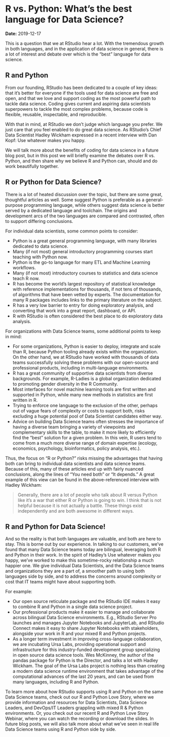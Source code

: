 # R vs. Python: What’s the best language for Data Science?

**Date:** 2019-12-17

This is a question that we at RStudio hear a lot. With the tremendous growth in both languages, and in the application of data science in general, there is a lot of interest and debate over which is the “best” language for data science.

## R and Python

From our founding, RStudio has been dedicated to a couple of key ideas: that it’s better for everyone if the tools used for data science are free and open, and that we love and support coding as the most powerful path to tackle data science. Coding gives current and aspiring data scientists superpowers to tackle the most complex problems, because code is flexible, reusable, inspectable, and reproducible.

With that in mind, at RStudio we don’t judge which language you prefer. We just care that you feel enabled to do great data science. As RStudio’s Chief Data Scientist Hadley Wickham expressed in a recent interview with Dan Kopf: Use whatever makes you happy.

We will talk more about the benefits of coding for data science in a future blog post, but in this post we will briefly examine the debates over R vs. Python, and then share why we believe R and Python can, should and do work beautifully together.

## R or Python for Data Science?

There is a lot of heated discussion over the topic, but there are some great, thoughtful articles as well. Some suggest Python is preferable as a general-purpose programming language, while others suggest data science is better served by a dedicated language and toolchain. The origins and development arcs of the two languages are compared and contrasted, often to support differing conclusions.

For individual data scientists, some common points to consider:

- Python is a great general programming language, with many libraries dedicated to data science.
- Many (if not most) general introductory programming courses start teaching with Python now.
- Python is the go-to language for many ETL and Machine Learning workflows.
- Many (if not most) introductory courses to statistics and data science teach R now.
- R has become the world’s largest repository of statistical knowledge with reference implementations for thousands, if not tens of thousands, of algorithms that have been vetted by experts. The documentation for many R packages includes links to the primary literature on the subject.
- R has a very low barrier to entry for doing exploratory analysis, and converting that work into a great report, dashboard, or API.
- R with RStudio is often considered the best place to do exploratory data analysis.

For organizations with Data Science teams, some additional points to keep in mind:

- For some organizations, Python is easier to deploy, integrate and scale than R, because Python tooling already exists within the organization. On the other hand, we at RStudio have worked with thousands of data teams successfully solving these problems with our open-source and professional products, including in multi-language environments.
- R has a great community of supportive data scientists from diverse backgrounds. For example, R-Ladies is a global organization dedicated to promoting gender diversity in the R Community.
- Most interfaces for novel machine learning tools are first written and supported in Python, while many new methods in statistics are first written in R.
- Trying to enforce one language to the exclusion of the other, perhaps out of vague fears of complexity or costs to support both, risks excluding a huge potential pool of Data Scientist candidates either way.
- Advice on building Data Science teams often stresses the importance of having a diverse team bringing a variety of viewpoints and complementary skills to the table, to make it more likely to efficiently find the “best” solution for a given problem. In this vein, R users tend to come from a much more diverse range of domain expertise (ecology, economics, psychology, bioinformatics, policy analysis, etc.).

Thus, the focus on “R or Python?” risks missing the advantages that having both can bring to individual data scientists and data science teams. Because of this, many of these articles end up with fairly nuanced conclusions, along the lines of “You need both” or “It depends.” A great example of this view can be found in the above-referenced interview with Hadley Wickham:

> Generally, there are a lot of people who talk about R versus Python like it’s a war that either R or Python is going to win. I think that is not helpful because it is not actually a battle. These things exist independently and are both awesome in different ways.

## R and Python for Data Science!

And so the reality is that both languages are valuable, and both are here to stay. This is borne out by our experience. In talking to our customers, we’ve found that many Data Science teams today are bilingual, leveraging both R and Python in their work. In the spirit of Hadley’s Use whatever makes you happy, we’ve worked to make this sometime-rocky relationship a much happier one. We give individual Data Scientists, and the Data Science teams and organizations they are a part of, a smoother path to using both languages side by side, and to address the concerns around complexity or cost that IT teams might have about supporting both.

For example:

- Our open source reticulate package and the RStudio IDE makes it easy to combine R and Python in a single data science project.
- Our professional products make it easier to manage and collaborate across bilingual Data Science environments. E.g., RStudio Server Pro launches and manages Jupyter Notebooks and JupyterLab, and RStudio Connect makes it easy to share Jupyter Notebooks with stakeholders, alongside your work in R and your mixed R and Python projects.
- As a longer term investment in improving cross-language collaboration, we are incubating Ursa Labs, providing operational support and infrastructure for this industry-funded development group specializing in open source data science tools. Wes McKinney, the author of the pandas package for Python is the Director, and talks a lot with Hadley Wickham. The goal of the Ursa Labs project is nothing less than creating a modern data science runtime environment that takes advantage of the computational advances of the last 20 years, and can be used from many languages, including R and Python.

To learn more about how RStudio supports using R and Python on the same Data Science teams, check out our R and Python Love Story, where we provide information and resources for Data Scientists, Data Science Leaders, and DevOps/IT Leaders grappling with mixed R & Python environments. Or, you check out our recent R and Python Love Story Webinar, where you can watch the recording or download the slides. In future blog posts, we will also talk more about what we’ve seen in real life Data Science teams using R and Python side by side.